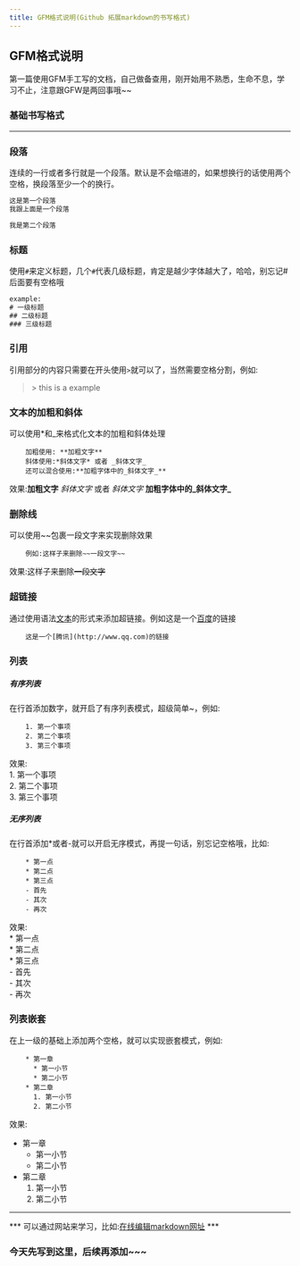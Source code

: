 ```yaml
---
title: GFM格式说明(Github 拓展markdown的书写格式)
---
```

## GFM格式说明  
第一篇使用GFM手工写的文档，自己做备查用，刚开始用不熟悉，生命不息，学习不止，注意跟GFW是两回事哦~~

### 基础书写格式
***
### 段落

连续的一行或者多行就是一个段落。默认是不会缩进的，如果想换行的话使用两个空格，换段落至少一个的换行。  
~~~~ html
这是第一个段落  
我跟上面是一个段落

我是第二个段落
~~~~


### 标题
使用`#`来定义标题，几个`#`代表几级标题，肯定是越少字体越大了，哈哈，别忘记#后面要有空格哦
~~~ html
example:  
# 一级标题  
## 二级标题  
### 三级标题
~~~

### 引用
引用部分的内容只需要在开头使用`>`就可以了，当然需要空格分割，例如:
> \> this is a example

### 文本的加粗和斜体
可以使用*和_来格式化文本的加粗和斜体处理
~~~
    加粗使用: **加粗文字**
    斜体使用:*斜体文字* 或者 _斜体文字_
    还可以混合使用:**加粗字体中的_斜体文字_**
~~~
效果:**加粗文字**  *斜体文字* 或者 _斜体文字_   **加粗字体中的_斜体文字_**

### 删除线
可以使用~~包裹一段文字来实现删除效果
~~~
    例如:这样子来删除~~一段文字~~
~~~
效果:这样子来删除~~一段文字~~

### 超链接
通过使用语法[文本](url)的形式来添加超链接。例如这是一个[百度](http://www.baidu.com)的链接
~~~
    这是一个[腾讯](http://www.qq.com)的链接
~~~

### 列表
##### 有序列表
在行首添加数字，就开启了有序列表模式，超级简单~，例如:
~~~
    1. 第一个事项
    2. 第二个事项
    3. 第三个事项
~~~
效果:  
    1. 第一个事项  
    2. 第二个事项  
    3. 第三个事项  
    
    
##### 无序列表
在行首添加*或者-就可以开启无序模式，再提一句话，别忘记空格哦，比如:
~~~
    * 第一点
    * 第二点
    * 第三点
    - 首先
    - 其次
    - 再次
~~~
效果:  
    * 第一点  
    * 第二点  
    * 第三点  
    - 首先  
    - 其次  
    - 再次  
    
### 列表嵌套
在上一级的基础上添加两个空格，就可以实现嵌套模式，例如:
~~~
    * 第一章
      * 第一小节
      * 第二小节
    * 第二章
      1. 第一小节
      2. 第二小节
~~~
效果:  
* 第一章  
  * 第一小节  
  * 第二小节  
* 第二章  
  1. 第一小节  
  2. 第二小节  

------
*** 可以通过网站来学习，比如:[在线编辑markdown网址](https://www.mdeditor.com/) ***
### 今天先写到这里，后续再添加~~~
